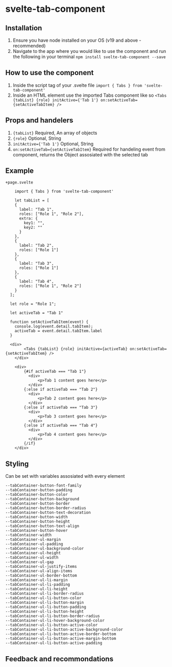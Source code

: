 # svelte-tab-component

## Installation

1. Ensure you have node installed on your OS (v19 and above - recommended)
2. Navigate to the app where you would like to use the component and run the following in your terminal
```npm install svelte-tab-component --save```

## How to use the component

1. Inside the script tag of your .svelte file ```import { Tabs } from 'svelte-tab-component'```
2. Inside an HTML element use the imported Tabs component like so
```<Tabs {tabList} {role} initActive={'Tab 1'} on:setActiveTab={setActiveTabItem} /> ```

## Props and handelers
1. ```{tabList}``` Required, An array of objects
2. ```{role}``` Optional, String
3. ```initActive={'Tab 1'}``` Optional, String
4. ```on:setActiveTab={setActiveTabItem}``` Required for handeling event from component, returns the Object assosiated with the selected tab

## Example
```+page.svelte```
``` 
    import { Tabs } from 'svelte-tab-component'

    let tabList = [
    {
      label: "Tab 1",
      roles: ["Role 1", "Role 2"],
      extra: {
        key1: "",
        key2: ""
      }
    },
    {
      label: "Tab 2",
      roles: ["Role 1"]
    },
    {
      label: "Tab 3",
      roles: ["Role 1"]
    },
    {
      label: "Tab 4",
      roles: ["Role 1", "Role 2"]
    }
  ];

  let role = "Role 1";

  let activeTab = "Tab 1"

  function setActiveTabItem(event) {
    console.log(event.detail.tabItem);
    activeTab = event.detail.tabItem.label
  }

  <div>
        <Tabs {tabList} {role} initActive={activeTab} on:setActiveTab={setActiveTabItem} />
    </div>

    <div>
        {#if activeTab === "Tab 1"}
          <div>
              <p>Tab 1 content goes here</p>
          </div>
        {:else if activeTab === "Tab 2"}
          <div>
              <p>Tab 2 content goes here</p>
          </div>
        {:else if activeTab === "Tab 3"}
          <div>
              <p>Tab 3 content goes here</p>
          </div>
        {:else if activeTab === "Tab 4"}
          <div>
              <p>Tab 4 content goes here</p>
          </div>
        {/if}
    </div>

```


## Styling
Can be set with variables assosiated with every element
```
--tabContainer-button-font-family
--tabContainer-button-padding
--tabContainer-button-color
--tabContainer-button-background
--tabContainer-button-border
--tabContainer-button-border-radius
--tabContainer-button-text-decoration
--tabContainer-button-width
--tabContainer-button-height
--tabContainer-button-text-align
--tabContainer-button-hover
--tabContainer-width
--tabContainer-ul-margin
--tabContainer-ul-padding
--tabContainer-ul-background-color
--tabContainer-ul-height
--tabContainer-ul-width
--tabContainer-ul-gap
--tabContainer-ul-justify-items
--tabContainer-ul-align-items
--tabContainer-ul-border-bottom
--tabContainer-ul-li-margin
--tabContainer-ul-li-padding
--tabContainer-ul-li-height
--tabContainer-ul-li-border-radius
--tabContainer-ul-li-button-color
--tabContainer-ul-li-button-margin
--tabContainer-ul-li-button-padding
--tabContainer-ul-li-button-height
--tabContainer-ul-li-button-border-radius
--tabContainer-ul-li-hover-background-color
--tabContainer-ul-li-button-active-color
--tabContainer-ul-li-button-active-background-color
--tabContainer-ul-li-button-active-border-bottom
--tabContainer-ul-li-button-active-margin-bottom
--tabContainer-ul-li-button-active-padding
```

## Feedback and recommondations
